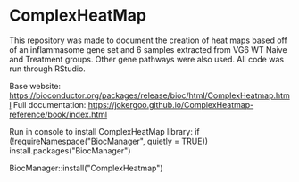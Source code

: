 # ComplexHeatMap
This repository was made to document the creation of heat maps based off of an inflammasome gene set and 6 samples extracted from VG6 WT Naive and Treatment groups. Other gene pathways were also used. All code was run through RStudio.

Base website: https://bioconductor.org/packages/release/bioc/html/ComplexHeatmap.html
Full documentation: https://jokergoo.github.io/ComplexHeatmap-reference/book/index.html

Run in console to install ComplexHeatMap library: 
if (!requireNamespace("BiocManager", quietly = TRUE))
    install.packages("BiocManager")

BiocManager::install("ComplexHeatmap")
